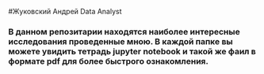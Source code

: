 #Жуковский Андрей Data Analyst
### В данном репозитарии находятся наиболее интересные исследования проведенные мною. В каждой папке вы можете увидить тетрадь jupyter notebook и такой же фаил в формате pdf для более быстрого ознакомления.
